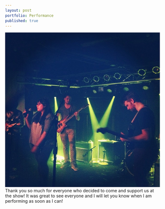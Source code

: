 ```yaml
---
layout: post
portfolio: Performance
published: true
---
```

<img src="/images/fulls/photo_1.jpg" class="fit image">
Thank you so much for everyone who decided to come and support us at the show! It was great to see everyone and I will let you know when I am performing as soon as I can!
